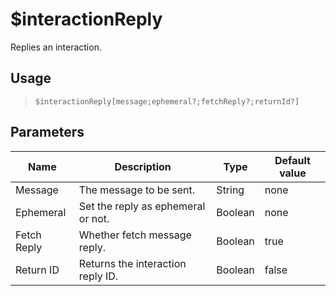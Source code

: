 # $interactionReply
Replies an interaction.
## Usage
> `$interactionReply[message;ephemeral?;fetchReply?;returnId?]`
## Parameters
|    Name     |            Description             |  Type   | Default value |
|-------------|------------------------------------|---------|---------------|
| Message     | The message to be sent.            | String  | none          |
| Ephemeral   | Set the reply as ephemeral or not. | Boolean | none          |
| Fetch Reply | Whether fetch message reply.       | Boolean | true          |
| Return ID   | Returns the interaction reply ID.  | Boolean | false         |
